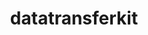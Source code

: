 ---
title: "datatransferkit"
layout: cache
categories: [package, develop-2023-06-04]
meta: {"versions": ["3.1-rc3"], "compilers": ["gcc@=11.1.0", "oneapi@=2023.0.0"], "oss": ["ubuntu20.04"], "platforms": ["linux"], "targets": ["ppc64le", "x86_64", "x86_64_v3"], "stacks": ["e4s", "e4s-oneapi", "e4s-power", "root"], "num_specs": 3, "num_specs_by_stack": {"e4s-power": 1, "root": 3, "e4s-oneapi": 1, "e4s": 1}}
spec_details: [{"hash": "irki57z5r55klkv5yj3c24alhk5wrxc3", "compiler": "gcc@=11.1.0", "versions": ["3.1-rc3"], "os": "ubuntu20.04", "platform": "linux", "target": "ppc64le", "variants": ["build_system=cmake", "build_type=Release", "~external-arborx", "generator=make", "~ipo", "~openmp", "+serial", "+shared"], "stacks": ["e4s-power", "root"], "size": "-", "tarball": "https://binaries.spack.io/develop-2023-06-04/build_cache/linux-ubuntu20.04-ppc64le/gcc-11.1.0/datatransferkit-3.1-rc3/linux-ubuntu20.04-ppc64le-gcc-11.1.0-datatransferkit-3.1-rc3-irki57z5r55klkv5yj3c24alhk5wrxc3.spack"}, {"hash": "lez3pbzebsdwxoeqa2qlzseb4aermc6u", "compiler": "oneapi@=2023.0.0", "versions": ["3.1-rc3"], "os": "ubuntu20.04", "platform": "linux", "target": "x86_64", "variants": ["build_system=cmake", "build_type=Release", "~external-arborx", "generator=make", "~ipo", "~openmp", "+serial", "+shared"], "stacks": ["e4s-oneapi", "root"], "size": "-", "tarball": "https://binaries.spack.io/develop-2023-06-04/build_cache/linux-ubuntu20.04-x86_64/oneapi-2023.0.0/datatransferkit-3.1-rc3/linux-ubuntu20.04-x86_64-oneapi-2023.0.0-datatransferkit-3.1-rc3-lez3pbzebsdwxoeqa2qlzseb4aermc6u.spack"}, {"hash": "znyzjs57up7ygrmhbtjdmvwvg2gogqkx", "compiler": "gcc@=11.1.0", "versions": ["3.1-rc3"], "os": "ubuntu20.04", "platform": "linux", "target": "x86_64_v3", "variants": ["build_system=cmake", "build_type=Release", "~external-arborx", "generator=make", "~ipo", "~openmp", "+serial", "+shared"], "stacks": ["root", "e4s"], "size": "-", "tarball": "https://binaries.spack.io/develop-2023-06-04/build_cache/linux-ubuntu20.04-x86_64_v3/gcc-11.1.0/datatransferkit-3.1-rc3/linux-ubuntu20.04-x86_64_v3-gcc-11.1.0-datatransferkit-3.1-rc3-znyzjs57up7ygrmhbtjdmvwvg2gogqkx.spack"}]
---